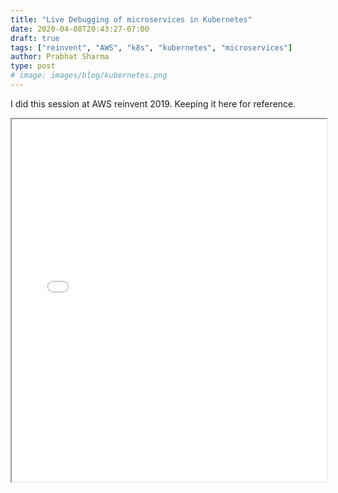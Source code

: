 ```yaml
---
title: "Live Debugging of microservices in Kubernetes"
date: 2020-04-08T20:43:27-07:00
draft: true
tags: ["reinvent", "AWS", "k8s", "kubernetes", "microservices"]
author: Prabhat Sharma
type: post
# image: images/blog/kubernetes.png
---
```


I did this session at AWS reinvent 2019. Keeping it here for reference.

<iframe src="/images/blog/Live_debug_microservice_running_on_Kubernetes_cluster_CON417-R3.pdf" width="100%" height="580px">
This browser does not support PDFs. Please download the PDF to view it: Download PDF
</iframe>


